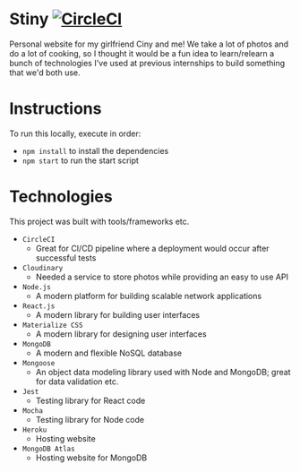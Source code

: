 # Stiny [![CircleCI](https://circleci.com/gh/sensui7/stiny-prod.svg?style=svg)](https://circleci.com/gh/sensui7/stiny-prod)
Personal website for my girlfriend Ciny and me! We take a lot of photos and do a lot of cooking, so I thought it would be a fun idea to learn/relearn a bunch of technologies I've used at previous internships to build something that we'd both use.


# Instructions
To run this locally, execute in order:
- `npm install` to install the dependencies
- `npm start` to run the start script

# Technologies
This project was built with tools/frameworks etc.
- `CircleCI`
  - Great for CI/CD pipeline where a deployment would occur after successful tests
- `Cloudinary`
  - Needed a service to store photos while providing an easy to use API
- `Node.js`
  - A modern platform for building scalable network applications
- `React.js` 
  - A modern library for building user interfaces
- `Materialize CSS` 
  - A modern library for designing user interfaces
- `MongoDB`
  - A modern and flexible NoSQL database
- `Mongoose`
  - An object data modeling library used with Node and MongoDB; great for data validation etc.
- `Jest`
  - Testing library for React code
- `Mocha`
  - Testing library for Node code
- `Heroku`
  - Hosting website
- `MongoDB Atlas`
  - Hosting website for MongoDB

